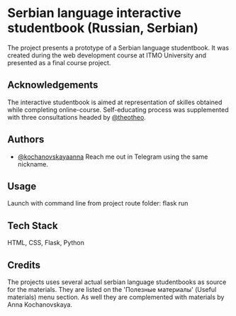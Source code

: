 
# Serbian language interactive studentbook (Russian, Serbian)

The project presents a prototype of a Serbian language studentbook. It was created during the web development course at ITMO University and presented as a final course project. 






## Acknowledgements

The interactive studentbook is aimed at representation of skilles obtained while completing online-course. Self-educating process was supplemented with three consultations headed by [@theotheo](https://github.com/theotheo). 



## Authors

- [@kochanovskayaanna](https://www.github.com/kochanovskayaanna) 
Reach me out in Telegram using the same nickname.


## Usage

Launch with command line from project route folder: flask run





## Tech Stack

HTML, CSS, Flask, Python



## Credits

The projects uses several actual serbian language studentbooks as source for the materials. They are listed on the 'Полезные материалы' (Useful materials) menu section. As well they are complemented with materials by Anna Kochanovskaya. 

